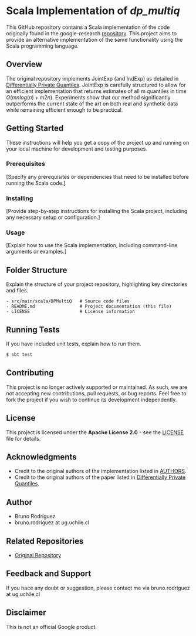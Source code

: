 # Scala Implementation of _dp_multiq_

This GitHub repository contains a Scala implementation of the code originally found in the google-research [repository](https://github.com/google-research/google-research/tree/master/dp_multiq). This project aims to provide an alternative implementation of the same functionality using the Scala programming language.

## Overview

The original repository implements JointExp (and IndExp) as detailed in [Differentially Private Quantiles](https://arxiv.org/abs/2102.08244).  JointExp is carefully structured to allow for an efficient implementation that returns estimates of all m quantiles in time $O(mnlog(n)+m2n)$. Experiments show that our method significantly outperforms the current state of the art on both real and synthetic data while remaining efficient enough to be practical.
## Getting Started

These instructions will help you get a copy of the project up and running on your local machine for development and testing purposes.

### Prerequisites

[Specify any prerequisites or dependencies that need to be installed before running the Scala code.]

### Installing

[Provide step-by-step instructions for installing the Scala project, including any necessary setup or configuration.]

### Usage

[Explain how to use the Scala implementation, including command-line arguments or examples.]

## Folder Structure

Explain the structure of your project repository, highlighting key directories and files.

```
- src/main/scala/DPMultiQ   # Source code files
- README.md                 # Project documentation (this file)
- LICENSE                   # License information
```

## Running Tests

If you have included unit tests, explain how to run them.

```bash
$ sbt test
```

## Contributing

This project is no longer actively supported or maintained. As such, we are not accepting new contributions, pull requests, or bug reports. Feel free to fork the project if you wish to continue its development independently.

## License

This project is licensed under the **Apache License 2.0** - see the [LICENSE](LICENSE.XSCORE) file for details.

## Acknowledgments

- Credit to the original authors of the implementation listed in [AUTHORS](AUTHORS.XSCORE).
- Credit to the original authors of the paper listed in [Differentially Private Quantiles](https://arxiv.org/abs/2102.08244).

## Author

- Bruno Rodríguez
- bruno.rodriguez at ug.uchile.cl

## Related Repositories

- [Original Repository](https://github.com/google-research/google-research/tree/master/dp_multiq)

## Feedback and Support

If you hace any doubt or suggestion, please contact me via bruno.rodriguez at ug.uchile.cl

## Disclaimer

This is not an official Google product.
